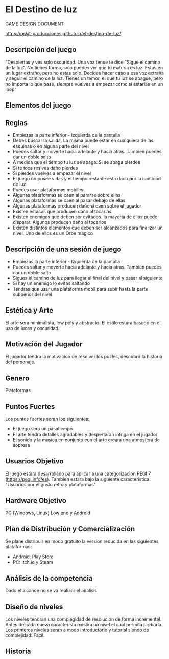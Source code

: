 # El Destino de luz
GAME DESIGN DOCUMENT

https://oskit-producciones.github.io/el-destino-de-luz/.

## Descripción del juego
"Despiertas y ves solo oscuridad. Una voz tenue te dice "Sigue el camino de la luz". No tienes forma, solo puedes ver que tu materia es luz. Estas en un lugar extraño, pero no estas solo. Decides hacer caso a esa voz extraña y seguir el camino de la luz. Tienes un temor, el que tu luz se apague, pero no importa lo que pase, siempre vuelves a empezar como si estarias en un loop"

## Elementos del juego

## Reglas
* Empiezas la parte inferior - Izquierda de la pantalla
* Debes buscar la salida. La misma puede estar en cualquiera de las esquinas o en alguna parte del nivel
* Puedes saltar y moverte hacia adelante y hacia atras. Tambien puedes dar un doble salto
* A medida que el tiempo tu luz se apaga. Si se apaga pierdes
* Si te toca resives daño pierdes
* Si pierdes vuelves a empezar el nivel
* El juego no posee vidas y el tiempo restante esta dado por la cantidad de luz. 
* Puedes usar plataformas mobiles.
* Algunas plataformas se caen al pararse sobre ellas
* Algunas plataformas se caen al pasar debajo de ellas
* Algunas plataformas producen daño si caen sobre el jugador
* Existen estacas que producen daño al tocarlas
* Existen enemigos que deben ser evitados. la mayoria de ellos puede disparar. Algunos producen daño al tocarlos
* Existen distintos elementos que deben ser alcanzados para finalizar un nivel. Uno de ellos es un Orbe magico

## Descripción de una sesión de juego
* Empiezas la parte inferior - Izquierda de la pantalla
* Puedes saltar y moverte hacia adelante y hacia atras. Tambien puedes dar un doble salto
* Sigues el camino de luz para llegar al final del nivel y pasar al siguiente
* Si hay un enemigo lo evitas saltando
* Tendras que usar una plataforma mobil para subir hasta la parte subperior del nivel

## Estética y Arte
El arte sera minimalista, low poly y abstracto. El estilo estara basado en el uso de luces y oscuridad. 

## Motivación del Jugador
El jugador tendra la motivacion de resolver los puzles, descubrir la historia del personaje.

## Genero
Plataformas

## Puntos Fuertes
Los puntos fuertes seran los siguientes:
* El juego sera un pasatiempo
* El arte tendra detalles agradables y despertaran intriga en el jugador
* El sonido y la musica en conjunto con el arte creara una atmosfera de sopresa

## Usuarios Objetivo
El juego estara desarrollado para aplicar a una categorizacion PEGI 7 (https://pegi.info/es). Tambien estara bajo la siguiente caracteristica: "Usuarios por el gusto retro y plataformas"

## Hardware Objetivo
PC (Windows, Linux) Low end y Android

## Plan de Distribución y Comercialización
Se plane distribuir en modo gratuito la version reducida en las siguientes plataformas:
* Android: Play Store
* PC: Itch.io y Steam 

## Análisis de la competencia
Dado el alcance no se va realizar el analisis

## Diseño de niveles
Los niveles tendran una complegidad de resolucion de forma incremental. Antes de cada nueva caracterista existira un nivel el cual permita probarla. 
Los primeros niveles seran a modo introductorio y tutorial siendo de complejidad: Facil.


## Historia

